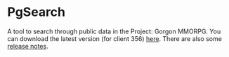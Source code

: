 # PgSearch

A tool to search through public data in the Project: Gorgon MMORPG. You can download the latest version (for client 356) [here](https://github.com/dlebansais/PgSearch-Disclosed/releases/download/v1.1.356.564/PgSearch.exe).
There are also some [release notes](https://github.com/dlebansais/PgSearch-Disclosed/blob/master/ReleaseNotes.md).
